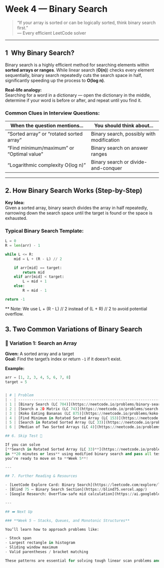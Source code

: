 # Week 4 — Binary Search

> “If your array is sorted or can be logically sorted, think binary search first.”  
> — Every efficient LeetCode solver

---

## 1 Why Binary Search?

Binary search is a highly efficient method for searching elements within **sorted arrays or ranges**. While linear search (**O(n)**) checks every element sequentially, binary search repeatedly cuts the search space in half, significantly speeding up the process to **O(log n)**.

**Real-life analogy:**  
Searching for a word in a dictionary — open the dictionary in the middle, determine if your word is before or after, and repeat until you find it.

### Common Clues in Interview Questions:

| When the question mentions...                 | You should think about...                          |
|-----------------------------------------------|----------------------------------------------------|
| “Sorted array” or “rotated sorted array”      | Binary search, possibly with modification          |
| “Find minimum/maximum” or “Optimal value”     | Binary search on answer ranges                     |
| “Logarithmic complexity O(log n)”             | Binary search or divide-and-conquer                |

---

## 2. How Binary Search Works (Step-by-Step)

**Key Idea:**  
Given a sorted array, binary search divides the array in half repeatedly, narrowing down the search space until the target is found or the space is exhausted.

### Typical Binary Search Template:
```python
L = 0
R = len(arr) - 1

while L <= R:
    mid = L + (R - L) // 2

    if arr[mid] == target:
        return mid
    elif arr[mid] < target:
        L = mid + 1
    else:
        R = mid - 1

return -1
```
** Note:
We use L + (R - L) // 2 instead of (L + R) // 2 to avoid potential overflow.


## 3. Two Common Variations of Binary Search

### 🔹 Variation 1: Search an Array

**Given:** A sorted array and a target  
**Goal:** Find the target’s index or return `-1` if it doesn’t exist.

**Example:**
```python
arr = [1, 2, 3, 4, 5, 6, 7, 8]
target = 5


| # | Problem                                                                                                            | File                                | Concept                    | Why it matters                  |
| - | ------------------------------------------------------------------------------------------------------------------ | ----------------------------------- | -------------------------- | ------------------------------- |
| 1 | [Binary Search (LC 704)](https://neetcode.io/problems/binary-search)                                               | `binary_search.py`                  | Basic binary search        | Essential foundation            |
| 2 | [Search a 2D Matrix (LC 74)](https://neetcode.io/problems/search-a-2d-matrix)                                      | `search_2d_matrix.py`               | Binary search in 2D        | 2D logic extension              |
| 3 | [Koko Eating Bananas (LC 875)](https://neetcode.io/problems/koko-eating-bananas)                                   | `koko_eating_bananas.py`            | Binary search on answer    | Search to minimize a result     |
| 4 | [Find Minimum in Rotated Sorted Array (LC 153)](https://neetcode.io/problems/find-minimum-in-rotated-sorted-array) | `find_min_rotated_sorted_array.py`  | Modified binary search     | Handle rotated inputs           |
| 5 | [Search in Rotated Sorted Array (LC 33)](https://neetcode.io/problems/search-in-rotated-sorted-array)              | `search_in_rotated_sorted_array.py` | Modified binary search     | Search with logical partitions  |
| 6 | [Median of Two Sorted Arrays (LC 4)](https://neetcode.io/problems/median-of-two-sorted-arrays)                     | `median_two_sorted_arrays.py`       | Binary search partitioning | Advanced usage of binary search |

## 6. Skip Test 🚦

If you can solve  
[**Search in Rotated Sorted Array (LC 33)**](https://neetcode.io/problems/search-in-rotated-sorted-array)  
in **20 minutes or less** using modified binary search and pass all test cases,  
you’re ready to move on to **Week 5**!

---

## 7. Further Reading & Resources

- [LeetCode Explore Card: Binary Search](https://leetcode.com/explore/learn/card/binary-search/)
- [Blind 75 — Binary Search Section](https://blind75.vercel.app/)
- [Google Research: Overflow-safe mid calculation](https://ai.googleblog.com/2006/06/extra-extra-read-all-about-it-nearly.html)

---

## ➡️ Next Up

### **Week 5 — Stacks, Queues, and Monotonic Structures**

You’ll learn how to approach problems like:

- Stock span
- Largest rectangle in histogram
- Sliding window maximum
- Valid parentheses / bracket matching

These patterns are essential for solving tough linear scan problems and appear frequently in interviews.

